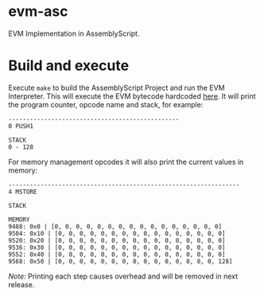# evm-asc

EVM Implementation in AssemblyScript.

# Build and execute

Execute `make` to build the AssemblyScript Project and run the EVM Interpreter. This will execute the EVM bytecode hardcoded [here](https://github.com/hugo-dc/evm-asc/blob/be044f04b70fd983ad829e7537474700399340db/assembly/index.ts#L91). It will print the program counter, opcode name and stack, for example: 

```
------------------------------------------------
0 PUSH1

STACK
0 - 128
```

For memory management opcodes it will also print the current values in memory:

```
-----------------------------------------------------------------
4 MSTORE

STACK

MEMORY
9488: 0x0 | [0, 0, 0, 0, 0, 0, 0, 0, 0, 0, 0, 0, 0, 0, 0, 0]
9504: 0x10 | [0, 0, 0, 0, 0, 0, 0, 0, 0, 0, 0, 0, 0, 0, 0, 0]
9520: 0x20 | [0, 0, 0, 0, 0, 0, 0, 0, 0, 0, 0, 0, 0, 0, 0, 0]
9536: 0x30 | [0, 0, 0, 0, 0, 0, 0, 0, 0, 0, 0, 0, 0, 0, 0, 0]
9552: 0x40 | [0, 0, 0, 0, 0, 0, 0, 0, 0, 0, 0, 0, 0, 0, 0, 0]
9568: 0x50 | [0, 0, 0, 0, 0, 0, 0, 0, 0, 0, 0, 0, 0, 0, 0, 128]

```

*Note:* Printing each step causes overhead and will be removed in next release.

